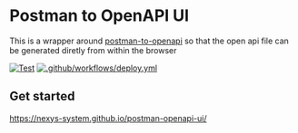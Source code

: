 # Postman to OpenAPI UI

This is a wrapper around [postman-to-openapi](https://github.com/joolfe/postman-to-openapi) so that the open api file can be generated diretly from within the browser

[![Test](https://github.com/nexys-system/postman-openapi-ui/actions/workflows/test.yml/badge.svg)](https://github.com/nexys-system/postman-openapi-ui/actions/workflows/test.yml)
[![.github/workflows/deploy.yml](https://github.com/nexys-system/postman-openapi-ui/actions/workflows/deploy.yml/badge.svg)](https://github.com/nexys-system/postman-openapi-ui/actions/workflows/deploy.yml)

## Get started

https://nexys-system.github.io/postman-openapi-ui/
